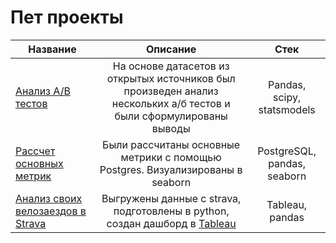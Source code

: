 # Пет проекты

Название|Описание | Стек
-----------|:-------:|:--------: 
[Анализ A/B тестов](https://github.com/davyandr/pet-projects/tree/main/ab)|На основе датасетов из открытых источников был произведен анализ нескольких а/б тестов и были сформулированы выводы| Pandas, scipy, statsmodels
[Рассчет основных метрик](https://github.com/davyandr/pet-projects/tree/main/metrics)| Были рассчитаны основные метрики с помощью Postgres. Визуализированы в seaborn| PostgreSQL, pandas, seaborn
[Анализ своих велозаездов в Strava](https://github.com/davyandr/pet-projects/tree/main/strava)| Выгружены данные с strava, подготовлены в python, создан дашборд в [Tableau](https://public.tableau.com/app/profile/andrey.davydov/viz/Strava_16774321643960/Stravadashboard) | Tableau, pandas

